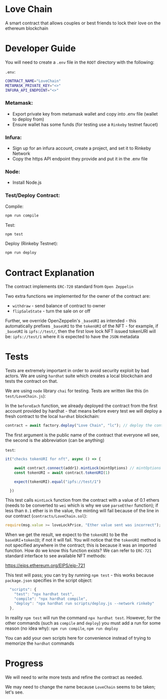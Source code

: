 # Love Chain

A smart contract that allows couples or best friends to lock their love on the ethereum blockchain

# Developer Guide
You will need to create a `.env` file in the `ROOT` directory with the following:

`.env`:
```sh
CONTRACT_NAME="LoveChain"
METAMASK_PRIVATE_KEY="<>"
INFURA_API_ENDPOINT="<>"
```

### Metamask:
* Export private key from metamask wallet and copy into .env file (wallet to deploy from)
* Ensure wallet has some funds (for testing use a `Rinkeby` testnet faucet)

### Infura:
* Sign up for an infura account, create a project, and set it to Rinkeby Network
* Copy the https API endpoint they provide and put it in the .env file

### Node:
* Install Node.js

### Test/Deploy Contract:

Compile:
```sh
npm run compile
```

Test:
```sh
npm test
```

Deploy (Rinkeby Testnet):
```sh
npm run deploy
```

# Contract Explanation

The contract implements `ERC-720` standard from `Open Zeppelin`

Two extra functions we implemented for the owner of the contract are:

* `withdraw` - send balance of contract to owner 
* `flipSaleState` - turn the sale on or off 

Further, we override OpenZeppelin's `_baseURI` as intended - this automatically prefixes `_baseURI` to the `tokenURI` of the NFT - for example, if `_baseURI` is `ipfs://test/`, then the first love lock NFT issued tokenURI will be: `ipfs://test/1` where it is expected to have the `JSON` metadata

# Tests

Tests are extremely important in order to avoid security exploit by bad actors. We are using `hardhat` suite which creates a local blockchain and tests the contract on that.

We are using `node` library `chai` for testing. Tests are written like this (in `test/LoveChain.js`):


In the `beforeEach` function, we already deployed the contract from the first account provided by hardhat - that means before every test we will deploy a fresh contract to the local `hardhat` blockchain:

```javascript
contract = await factory.deploy("Love Chain", "lc"); // deploy the contract - deploys with first wallet from hardhat node
```

The first argument is the public name of the contract that everyone wll see, the second is the abbreviation (can be anything)

`test`:
```javascript
it("checks tokenURI for nft", async () => {

    await contract.connect(addr1).mintLock(mintOptions) // mintOptions = {value: ethers.utils.parseEther("0.1")}
    const tokenURI = await contract.tokenURI(1)

    expect(tokenURI).equal("ipfs://test/1")

  })
```

This test calls `mintLock` function from the contract with a value of 0.1 ethers (needs to be converted to `wei` which is why we use `parseEther` function); if less than `0.1` ether is in the value, the minting will fail because of the line in our contract (`contracts/LoveChain.sol`):

```javascript
require(msg.value >= loveLockPrice, "Ether value sent was incorrect");
```

When we get the result, we expect to the `tokenURI` to be the `baseURI`+`tokenID`; if not it will fail. You will notice that the `tokenURI` method is not specified anywhere in the contract; this is because it was an imported function. How do we know this function exists? We can refer to `ERC-721` standard interface to see available NFT methods:

https://eips.ethereum.org/EIPS/eip-721

This test will pass; you can try by running `npm test` - this works because `package.json` specifies in the script object:

```javascript
  "scripts": {
    "test": "npx hardhat test",
    "compile": "npx hardhat compile",
    "deploy": "npx hardhat run scripts/deploy.js --network rinkeby"
  },
```

In reality `npm test` will run the command `npx hardhat test`. However, for the other commands (such as `compile` and `deploy`) you must add a run for some reason (no idea why): `npm run compile`, `npm run deploy`

You can add your own scripts here for convenience instead of trying to memorize the `hardhat` commands

# Progress

We will need to write more tests and refine the contract as needed.

We may need to change the name because `LoveChain` seems to be taken; let's see.